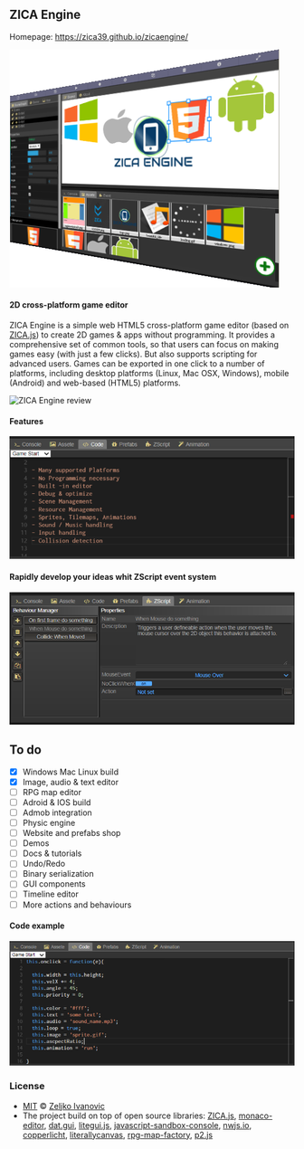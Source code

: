 
## ZICA Engine

Homepage: https://zica39.github.io/zicaengine/

[![ZICA Engine logo](docs/images/product.png)](https://zica39.github.io/zicaengine/)

#### 2D cross-platform game editor

ZICA Engine is a simple web HTML5 cross-platform game editor (based on [ZICA.js](https://github.com/zica39/ZICA.js)) to create 2D games & apps without programming. It provides a comprehensive set of common
tools, so that users can focus on making games easy (with just a few clicks).
But also supports scripting for advanced users. Games can be exported in one click to a number of platforms, including
desktop platforms (Linux, Mac OSX, Windows), mobile
(Android) and web-based (HTML5) platforms.

![ZICA Engine review](docs/images/preview.gif)

#### Features
![ZICA Engine Features](docs/images/c3events2.png)

#### Rapidly develop your ideas whit ZScript event system
![ZICA Engine ZScript system](docs/images/c3events.png)

## To do
- [x] Windows Mac Linux build
- [x] Image, audio & text editor
- [ ] RPG map editor
- [ ] Adroid & IOS build
- [ ] Admob integration
- [ ] Physic engine
- [ ] Website and prefabs shop
- [ ] Demos
- [ ] Docs & tutorials
- [ ] Undo/Redo
- [ ] Binary serialization
- [ ] GUI components
- [ ] Timeline editor
- [ ] More actions and behaviours

#### Code example
![ZICA Engine ZScript system](docs/images/c3events1.png)

### License
- [MIT](https://opensource.org/licenses/MIT) © [Zeljko Ivanovic](https://github.com/zica39)
- The project  build on top of open source libraries: [ZICA.js](https://github.com/zica39/ZICA.js), [monaco-editor](https://microsoft.github.io/monaco-editor/), [dat.gui](https://github.com/dataarts/dat.gui), [litegui.js](https://github.com/jagenjo/litegui.js), [javascript-sandbox-console](http://openexchangerates.github.io/javascript-sandbox-console/),
[nwjs.io](https://nwjs.io), [copperlicht](https://github.com/Sebmaster/copperlicht), [literallycanvas](https://github.com/literallycanvas/literallycanvas), [rpg-map-factory](https://github.com/rvhuang/rpg-map-factory), [p2.js](https://github.com/schteppe/p2.js/)
